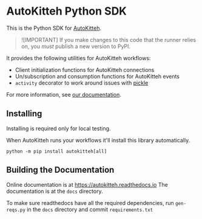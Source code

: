 # AutoKitteh Python SDK

This is the Python SDK for [AutoKitteh](https://autokitteh.com).

> ![IMPORTANT]
> If you make changes to this code that the runner relies on, you *must* publish a new version to PyPI.

It provides the following utilities for AutoKitteh workflows:

- Client initialization functions for AutoKitteh connections
- Un/subscription and consumption functions for AutoKitteh events
- `activity` decorator to work around issues with [pickle](https://docs.python.org/3/library/pickle.html)

For more information, see [our documentation](https://docs.autokitteh.com/develop/python).

## Installing

Installing is required only for local testing.

When AutoKitteh runs your workflows it'll install this library automatically.

```
python -m pip install autokitteh[all]
```

## Building the Documentation

Online documentation is at https://autokitteh.readthedocs.io
The documentation is at the `docs` directory.

To make sure readthedocs have all the required dependencies, run `gen-reqs.py` in the `docs` directory and commit `requirements.txt`
